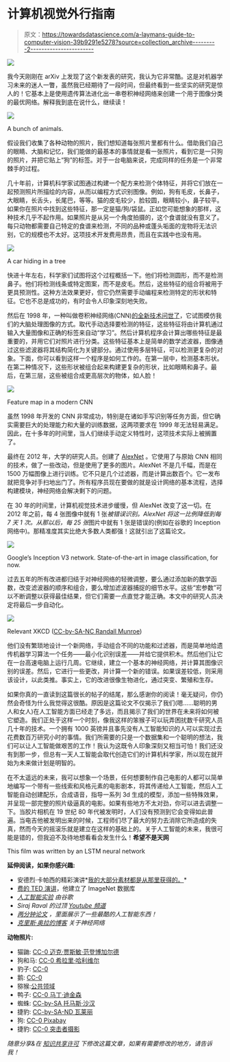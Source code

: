 # 计算机视觉外行指南

> 原文：<https://towardsdatascience.com/a-laymans-guide-to-computer-vision-39b9291e5278?source=collection_archive---------2----------------------->

![](img/2f456afd2c5873d32189112a59ed933f.png)

我今天刚刚在 arXiv 上发现了这个新发表的研究，我认为它非常酷。这是对机器学习未来的迷人一瞥，虽然我已经期待了一段时间，但最终看到一些坚实的研究是惊人的！它基本上是使用遗传算法进化出一串卷积神经网络来创建一个用于图像分类的最优网络。解释我到底在说什么，继续读！

![](img/d70ae6072a714f509e0e4ce7fcb88a5c.png)

A bunch of animals.

假设我们收集了各种动物的照片，我们想知道每张照片里都有什么。借助我们自己的眼睛、大脑和记忆，我们能做的最基本的事情就是看一张照片，看到它是一只狗的照片，并把它贴上“狗”的标签。对于一台电脑来说，完成同样的任务是一个非常棘手的过程。

几十年前，计算机科学家试图通过构建一个配方来检测个体特征，并将它们放在一起预测照片所描绘的内容，从而以编程方式识别图像。例如，狗有毛皮，长鼻子，大眼睛，长舌头，长尾巴，等等。猫的皮毛较少，脸较圆，眼睛较小，鼻子较平。如果你在照片中找到这些特征，那一定是猫/狗/袋鼠。正如您可能想象的那样，这种技术几乎不起作用。如果照片是从另一个角度拍摄的，这个食谱就没有意义了。每只动物都需要自己特定的食谱来检测，不同的品种或蓬头垢面的宠物将无法识别，它的规模也不太好。这项技术开发费用昂贵，而且在实践中也没有用。

![](img/ccb417ec09c332b6b8f5a3272c5ba7fe.png)

A car hiding in a tree

快进十年左右，科学家们试图将这个过程概括一下。他们将检测圆形，而不是检测鼻子。他们将检测线条或特定图案，而不是皮毛。然后，这些特征的组合将被用于更具预测性。这种方法效果更好，但它仍然需要手动编程来检测特定的形状和特征。它也不总是成功的，有时会令人印象深刻地失败。

然后在 1998 年，一种叫做卷积神经网络(CNN)[的全新技术问世了](http://vision.stanford.edu/cs598_spring07/papers/Lecun98.pdf)，它试图模仿我们的大脑处理图像的方式。取代手动选择要检测的特征，这些特征将由计算机通过输入大量图像和正确的标签来自动“学习”。然后计算机程序会计算出哪些特征是最重要的，并用它们对照片进行分类。这些特征基本上是简单的数学滤波器，图像通过这些滤波器将其结构简化为关键部分。通过使用多层特征，可以检测更复杂的对象。下面，你可以看到这样一个程序是如何工作的。在第一层中，检测基本形状。在第二种情况下，这些形状被组合起来构建更复杂的形状，比如眼睛和鼻子。最后，在第三层，这些被组合成更高层次的物体，如人脸！

![](img/8f9c8349970fb4387c6a5ad29b0572c8.png)

Feature map in a modern CNN

虽然 1998 年开发的 CNN 非常成功，特别是在诸如手写识别等任务方面，但它确实需要巨大的处理能力和大量的训练数据，这两项要求在 1999 年无法轻易满足。因此，在十多年的时间里，当人们继续手动定义特性时，这项技术实际上被搁置了。

最终在 2012 年，大学的研究人员。创建了 [AlexNet](http://papers.nips.cc/paper/4824-imagenet-classification-with-deep-convolutional-neural-networks) 。它使用了与原始 CNN 相同的技术，做了一些改动，但是使用了更多的图片。AlexNet 不是几千幅，而是在 1500 万幅图像上进行训练。它不只是几个过滤器，而是计算出数百个。它一发布就把竞争对手扫地出门了。所有程序员现在要做的就是设计网络的基本流程，选择构建模块，神经网络会解决剩下的问题。

在 30 年的时间里，计算机视觉技术进步缓慢，但 AlexNet 改变了这一切。在 2012 年之前，每 4 张图像中就有 1 张*被错误识别。AlexNet 将这一比例降低到每 7 天 1 次。从那以后，每 25 张*图片中就有 1 张是错误的(例如在谷歌的 Inception 网络中)。那精准度其实比绝大多数人类都强！这就引出了这篇论文。

![](img/6d9e0a777410b36ce1ab3687221fb6db.png)

Google’s Inception V3 network. State-of-the-art in image classification, for now.

过去五年的所有改进都归结于对神经网络的轻微调整，要么通过添加新的数学函数，改变滤波器的顺序和组合，要么增加滤波器捕捉的细节水平。这些“宏参数”可以不断调整以获得最佳结果，但它们需要一点直觉才能正确。本文中的研究人员决定将最后一步自动化。

![](img/895423d73bb46915d952ba5c6af448fe.png)

Relevant XKCD ([CC-by-SA-NC Randall Munroe](https://www.google.co.uk/url?sa=t&rct=j&q=&esrc=s&source=web&cd=1&cad=rja&uact=8&ved=0ahUKEwj_nP-RlMXSAhUKKcAKHdoqDKwQFggcMAA&url=https%3A%2F%2Fxkcd.com%2F534%2F&usg=AFQjCNEpuTn8mpgWgifXuareoY2B5Q2lEw&sig2=E-dxVYYeScGMVarSfXCO3g))

他们没有繁琐地设计一个新网络，手动组合不同的功能和过滤器，而是简单地给遗传机器学习算法一个任务——最小化识别误差——并给它提供积木。然后他们让它在一台高速电脑上运行几周。它继续，建立一个基本的神经网络，并计算其图像识别的误差。然后，它进行一些更改，并计算一个新的错误。如果误差较低，则采用该设计，以此类推。事实上，它的改进很像生物进化，通过突变、繁殖和生存。

如果你真的一直读到这篇很长的帖子的结尾，那么感谢你的阅读！毫无疑问，你仍然会奇怪为什么我觉得这很酷。原因是这篇论文不仅揭示了我们(嗯……聪明的男人和女人)在人工智能方面已经走了多远，而且揭示了我们的世界在未来将如何被它塑造。我们正处于这样一个时刻，像我这样的笨猴子可以玩弄困扰数千研究人员几十年的技术。一个拥有 1000 英镑并且事先没有人工智能知识的人可以实现过去花费数百万研究小时的事情。我们所需要的只是一个数据集和一个聪明的想法，我们可以让人工智能做艰苦的工作！我认为这既令人印象深刻又相当可怕！我们还没有到那一步，但总有一天人工智能会取代创造它们的计算机科学家，所以现在就开始为未来做计划是明智的。

在不太遥远的未来，我可以想象一个场景，任何想要制作自己电影的人都可以简单地编写一个带有一些线索和风格元素的电影剧本，将其传递给人工智能，然后人工智能自动创建配乐，合成语音，指导一系列 3d 生成的模型，添加一些特殊效果，并呈现一部完整的照片级逼真的电影。如果有些地方不太对劲，你可以进去调整一下。当胶片相机在 19 世纪 80 年代被发明时，人们没有预测到它会变得如此普遍。当电吉他被发明出来的时候，工程师们尽了最大的努力去消除它所造成的失真，然而今天的摇滚乐就是建立在这样的基础上的。关于人工智能的未来，我很可能是错的，但我迫不及待地想看看会发生什么！**希望不是天网**

This film was written by an LSTM neural network

**延伸阅读，如果你感兴趣:**

*   安德烈·卡帕西的精彩演讲*[我的大部分素材都是从那里获得的。](https://www.youtube.com/watch?v=u6aEYuemt0M)*
*   [费的 TED 演讲](https://youtu.be/40riCqvRoMs)，他建立了 ImageNet 数据库
*   [*人工智能实验*](https://aiexperiments.withgoogle.com/) *由谷歌*
*   *Siraj Raval 的过顶* [*Youtube 频道*](https://www.youtube.com/channel/UCWN3xxRkmTPmbKwht9FuE5A)
*   [*两分钟论文*](https://www.youtube.com/channel/UCbfYPyITQ-7l4upoX8nvctg) *，里面展示了一些最酷的人工智能东西！*
*   [*克里斯·奥拉的博客*](http://colah.github.io/posts/2014-07-Conv-Nets-Modular/) *关于神经网络*

**动物照片:**

*   猫鼬: [CC-0 迈克·贾斯敏·范登博加尔德](https://www.pexels.com/u/mikebirdy/)
*   狗和马: [CC-0 希拉里·哈利维尔](https://www.pexels.com/u/hilaryh/)
*   豹子: [CC-0](http://www.pixnio.com/fauna-animals/cheetahs-leopards-jaguars-panthers-pictures/leopard-wild-cat-animal-animal-photography-cat)
*   鹅: [CC-0](http://www.pixnio.com/fauna-animals/birds/goose-pictures/goose-plumage-animal-photography-bird)
*   猕猴:[公共领域](https://commons.wikimedia.org/wiki/File:Macaca_nigra_self-portrait_large.jpg)
*   鸭子: [CC-0 马丁·迪金森](https://www.pexels.com/u/martindickson/)
*   蜘蛛: [CC-by-SA 托马斯·沙汉](https://en.wikipedia.org/wiki/Wikipedia:Featured_pictures/Animals/Arachnids#/media/File:Phidippus_audax_male.jpg)
*   捷豹: [CC-by-SA-ND 瓦莱丽](https://www.flickr.com/photos/ucumari/3653240665)
*   狗: [CC-0 Pixabay](https://www.pexels.com/u/pixabay/)
*   捷豹: [CC-0 突击者摄影](https://www.pexels.com/photo/africa-zoo-tiger-cat-9322/)

*随意分享&在* [*知识共享许可*](https://creativecommons.org/licenses/by/4.0/) *下修改这篇文章，如果有需要修改的地方，请告诉我！*